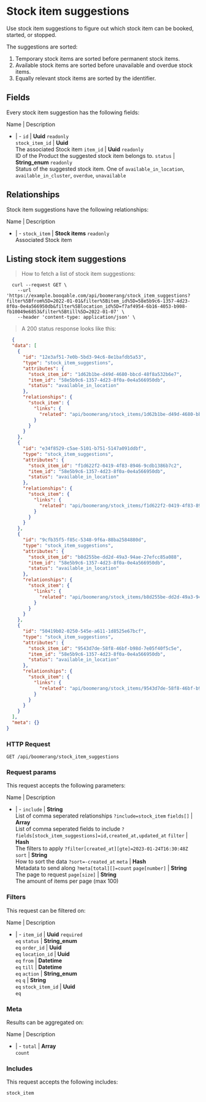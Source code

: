 # Stock item suggestions

Use stock item suggestions to figure out which stock item can be booked,
started, or stopped.

The suggestions are sorted:
  1. Temporary stock items are sorted before permanent stock items.
  2. Available stock items are sorted before unavailable and overdue stock items.
  3. Equally relevant stock items are sorted by the identifier.

## Fields
Every stock item suggestion has the following fields:

Name | Description
- | -
`id` | **Uuid** `readonly`<br>
`stock_item_id` | **Uuid** <br>The associated Stock item
`item_id` | **Uuid** `readonly`<br>ID of the Product the suggested stock item belongs to.
`status` | **String_enum** `readonly`<br>Status of the suggested stock item. One of `available_in_location`, `available_in_cluster`, `overdue`, `unavailable` 


## Relationships
Stock item suggestions have the following relationships:

Name | Description
- | -
`stock_item` | **Stock items** `readonly`<br>Associated Stock item


## Listing stock item suggestions



> How to fetch a list of stock item suggestions:

```shell
  curl --request GET \
    --url 'https://example.booqable.com/api/boomerang/stock_item_suggestions?filter%5Bfrom%5D=2022-01-01&filter%5Bitem_id%5D=58e5b9c6-1357-4d23-8f0a-0e4a566950db&filter%5Blocation_id%5D=f7af4954-6b16-4053-b908-fb10049e6853&filter%5Btill%5D=2022-01-07' \
    --header 'content-type: application/json' \
```

> A 200 status response looks like this:

```json
  {
  "data": [
    {
      "id": "12e3af51-7e0b-5bd3-94c6-8e1bafdb5a53",
      "type": "stock_item_suggestions",
      "attributes": {
        "stock_item_id": "1d62b1be-d49d-4680-bbcd-48f8a532b6e7",
        "item_id": "58e5b9c6-1357-4d23-8f0a-0e4a566950db",
        "status": "available_in_location"
      },
      "relationships": {
        "stock_item": {
          "links": {
            "related": "api/boomerang/stock_items/1d62b1be-d49d-4680-bbcd-48f8a532b6e7"
          }
        }
      }
    },
    {
      "id": "e34f8529-c5ae-5101-b751-5147a091ddbf",
      "type": "stock_item_suggestions",
      "attributes": {
        "stock_item_id": "f1d622f2-0419-4f83-8946-9cdb1386b7c2",
        "item_id": "58e5b9c6-1357-4d23-8f0a-0e4a566950db",
        "status": "available_in_location"
      },
      "relationships": {
        "stock_item": {
          "links": {
            "related": "api/boomerang/stock_items/f1d622f2-0419-4f83-8946-9cdb1386b7c2"
          }
        }
      }
    },
    {
      "id": "9cfb35f5-f85c-5348-9f6a-88ba2584880d",
      "type": "stock_item_suggestions",
      "attributes": {
        "stock_item_id": "b8d255be-dd2d-49a3-94ae-27efcc85a088",
        "item_id": "58e5b9c6-1357-4d23-8f0a-0e4a566950db",
        "status": "available_in_location"
      },
      "relationships": {
        "stock_item": {
          "links": {
            "related": "api/boomerang/stock_items/b8d255be-dd2d-49a3-94ae-27efcc85a088"
          }
        }
      }
    },
    {
      "id": "50419b02-0250-545e-a611-1d8525e67bcf",
      "type": "stock_item_suggestions",
      "attributes": {
        "stock_item_id": "9543d7de-58f8-46bf-b98d-7e05f40f5c5e",
        "item_id": "58e5b9c6-1357-4d23-8f0a-0e4a566950db",
        "status": "available_in_location"
      },
      "relationships": {
        "stock_item": {
          "links": {
            "related": "api/boomerang/stock_items/9543d7de-58f8-46bf-b98d-7e05f40f5c5e"
          }
        }
      }
    }
  ],
  "meta": {}
}
```

### HTTP Request

`GET /api/boomerang/stock_item_suggestions`

### Request params

This request accepts the following parameters:

Name | Description
- | -
`include` | **String** <br>List of comma seperated relationships `?include=stock_item`
`fields[]` | **Array** <br>List of comma seperated fields to include `?fields[stock_item_suggestions]=id,created_at,updated_at`
`filter` | **Hash** <br>The filters to apply `?filter[created_at][gte]=2023-01-24T16:30:48Z`
`sort` | **String** <br>How to sort the data `?sort=-created_at`
`meta` | **Hash** <br>Metadata to send along `?meta[total][]=count`
`page[number]` | **String** <br>The page to request
`page[size]` | **String** <br>The amount of items per page (max 100)


### Filters

This request can be filtered on:

Name | Description
- | -
`item_id` | **Uuid** `required`<br>`eq`
`status` | **String_enum** <br>`eq`
`order_id` | **Uuid** <br>`eq`
`location_id` | **Uuid** <br>`eq`
`from` | **Datetime** <br>`eq`
`till` | **Datetime** <br>`eq`
`action` | **String_enum** <br>`eq`
`q` | **String** <br>`eq`
`stock_item_id` | **Uuid** <br>`eq`


### Meta

Results can be aggregated on:

Name | Description
- | -
`total` | **Array** <br>`count`


### Includes

This request accepts the following includes:

`stock_item`





